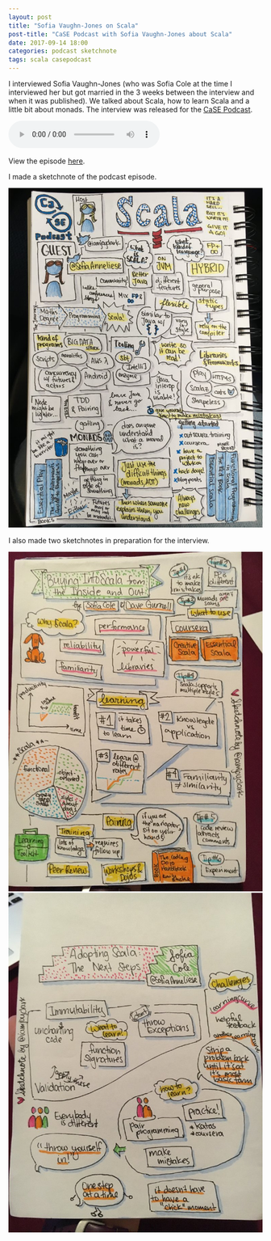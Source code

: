 ```yaml
---
layout: post
title: "Sofia Vaughn-Jones on Scala"
post-title: "CaSE Podcast with Sofia Vaughn-Jones about Scala"
date: 2017-09-14 18:00
categories: podcast sketchnote
tags: scala casepodcast
---
```


I interviewed Sofia Vaughn-Jones (who was Sofia Cole at the time I interviewed her but got married in the 3 weeks between the interview and when it was published). We talked about Scala, how to learn Scala and a little bit about monads.
The interview was released for the [CaSE Podcast](http://www.case-podcast.org/10-scale-with-sofia-vaughn-jones).

<audio controls>
	<source src="https://cdn.podigee.com/media/podcast_998_case_episode_10_scala_with_sofia_vaughn_jones.mp3" type="audio/mpeg">
	<a href="http://www.case-podcast.org/10-scale-with-sofia-vaughn-jones">Download Episode</a>
</audio>

View the episode [here](http://www.case-podcast.org/10-scale-with-sofia-vaughn-jones).

I made a sketchnote of the podcast episode.

![CaSE Podcast with Sofia](/img/2017-09-14-case-podcast-sofia/1.jpg "CaSE Podcast with Sofia")

I also made two sketchnotes in preparation for the interview.

![Prep for CaSE Podcast with Sofia](/img/2017-09-14-case-podcast-sofia/2.jpg "Prep for CaSE Podcast with Sofia")
![Prep for CaSE Podcast with Sofia](/img/2017-09-14-case-podcast-sofia/3.jpg "Prep for CaSE Podcast with Sofia")
